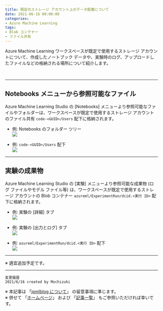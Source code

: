 ```yaml
---
title: 既定のストレージ アカウント上のデータ配置について
date: 2021-06-16 00:00:00
categories:
- Azure Machine Learning
tags:
- Blob コンテナー
- ファイル共有
---
```

Azure Machine Learning ワークスペースが既定で使用するストレージ アカウントについて、作成したノートブック データや、実験時のログ、アップロードしたファイルなどの格納される場所について紹介します。  
<!-- more -->
<br>

***
## Notebooks メニューから参照可能なファイル
Azure Machine Learning Studio の [Notebooks] メニューより参照可能なファイルやフォルダーは、ワークスペースが既定で使用するストレージ アカウントのファイル共有 `code-<GUID>/Users` 配下に格納されます。  

- 例: Notebooks のフォルダー ツリー  
<img src="https://jpmlblog.github.io/images/AML-data-location/AML-UI-notebooks.png" align="left"><br clear="left">  

- 例: `code-<GUID>/Users` 配下  
<img src="https://jpmlblog.github.io/images/AML-data-location/AML-Fileshare-code.png" align="left"><br clear="left">  

---
## 実験の成果物
Azure Machine Learning Studio の [実験] メニューより参照可能な成果物 (ログ ファイルやモデル ファイル等) は、ワークスペースが既定で使用するストレージ アカウントの Blob コンテナー `azureml/ExperimentRun/dcid.<実行 ID>` 配下に格納されます。  

- 例: 実験の [詳細] タブ    
<img src="https://jpmlblog.github.io/images/AML-data-location/AML-UI-experiment-detail.png" align="left"><br clear="left">  

- 例: 実験の [出力とログ] タブ  
<img src="https://jpmlblog.github.io\images\AML-data-location\AML-UI-experiment-output.png" align="left"><br clear="left">  

- 例: `azureml/ExperimentRun/dcid.<実行 ID>` 配下  
<img src="https://jpmlblog.github.io\images\AML-data-location\AML-Blob-experimentrun.png" align="left"><br clear="left">  

---

※ 適宜追加予定です。



***
`変更履歴`  
`2021/6/16 created by Mochizuki`

※ 本記事は 「[jpmlblog について](https://jpmlblog.github.io/blog/2020/01/01/about-jpmlblog/)」 の留意事項に準じます。  
※ 併せて 「[ホームページ](https://jpmlblog.github.io/blog/)」 および 「[記事一覧](https://jpmlblog.github.io/blog/archives/)」 もご参照いただければ幸いです。  